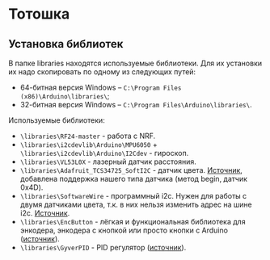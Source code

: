 # Тотошка

## Установка библиотек

В папке libraries находятся используемые библиотеки. Для их установки их надо скопировать по одному из следующих путей:
* 64-битная версия Windows – `C:\Program Files (x86)\Arduino\libraries\`;
* 32-битная версия Windows – `C:\Program Files\Arduino\libraries\`.

Используемые библиотеки:
* `\libraries\RF24-master` - работа с NRF.
* `\libraries\i2cdevlib\Arduino\MPU6050` + `\libraries\i2cdevlib\Arduino\I2Cdev` - гироскоп.
* `\libraries\VL53L0X` - лазерный датчик расстояния.
* `\libraries\Adafruit_TCS34725_SoftI2C` - датчик цвета. [Источник](https://github.com/Fire7/Adafruit_TCS34725_SoftI2C), добавлена поддержка нашего типа датчика (метод begin, датчик 0x4D).
* `\libraries\SoftwareWire` - программный i2c. Нужен для работы с двумя датчиками цвета, т.к. в них нельзя изменить адрес на шине i2c. [Источник](https://github.com/Fire7/SoftwareWire).
* `\libraries\EncButton` - лёгкая и функциональная библиотека для энкодера, энкодера с кнопкой или просто кнопки с Arduino ([источник](https://github.com/GyverLibs/EncButton)).
* `\libraries\GyverPID` - PID регулятор ([источник](https://github.com/GyverLibs/GyverPID)).
